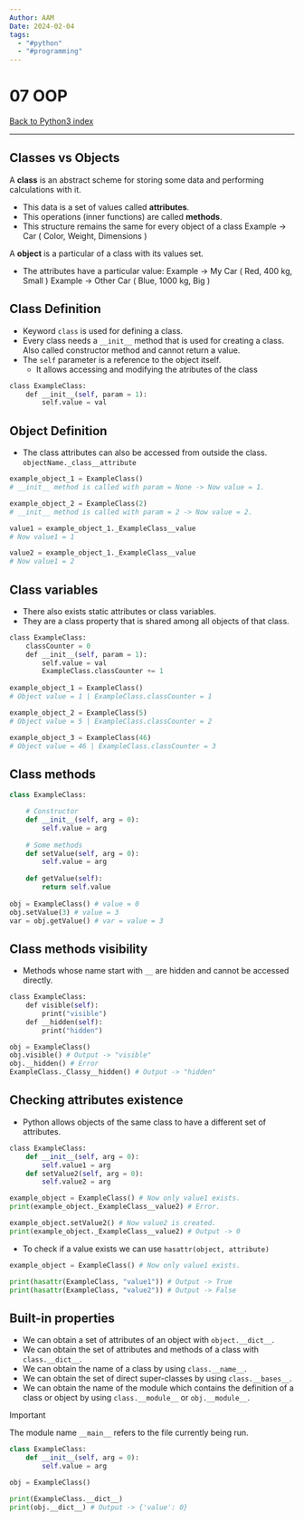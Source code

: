 ```yaml
---
Author: AAM
Date: 2024-02-04
tags:
  - "#python"
  - "#programming"
---
```


# 07 OOP

[Back to Python3 index](../PYTHON.md)

---

## Classes vs Objects

A **class** is an abstract scheme for storing some data and performing calculations with it.
- This data is a set of values called **attributes**.
- This operations (inner functions) are called **methods**.
- This structure remains the same for every object of a class
		Example -> Car ( Color, Weight, Dimensions )

A **object** is a particular of a class with its values set.
- The attributes have a particular value:
	Example -> My Car ( Red, 400 kg, Small )
	Example -> Other Car ( Blue, 1000 kg, Big )

## Class Definition

- Keyword `class` is used for defining a class.
- Every class needs a `__init__` method that is used for creating a class. Also called constructor method and cannot return a value.
- The `self` parameter is a reference to the object itself.
	- It allows accessing and modifying the atributes of the class

```python
class ExampleClass:
    def __init__(self, param = 1):
        self.value = val
```

## Object Definition

- The class attributes can also be accessed from outside the class.
	`objectName._class__attribute`

```python
example_object_1 = ExampleClass()
# __init__ method is called with param = None -> Now value = 1.

example_object_2 = ExampleClass(2)
# __init__ method is called with param = 2 -> Now value = 2.

value1 = example_object_1._ExampleClass__value
# Now value1 = 1

value2 = example_object_1._ExampleClass__value
# Now value1 = 2
```

## Class variables

- There also exists static attributes or class variables.
- They are a class property that is shared among all objects of that class.
	
```python
class ExampleClass:
	classCounter = 0
    def __init__(self, param = 1):
        self.value = val
        ExampleClass.classCounter += 1
      
example_object_1 = ExampleClass()
# Object value = 1 | ExampleClass.classCounter = 1

example_object_2 = ExampleClass(5)
# Object value = 5 | ExampleClass.classCounter = 2

example_object_3 = ExampleClass(46)
# Object value = 46 | ExampleClass.classCounter = 3
```

## Class methods
```python
class ExampleClass:

	# Constructor
	def __init__(self, arg = 0):
		self.value = arg
		
	# Some methods
	def setValue(self, arg = 0):
		self.value = arg
		
	def getValue(self):
		return self.value
		
obj = ExampleClass() # value = 0
obj.setValue(3) # value = 3
var = obj.getValue() # var = value = 3
```

## Class methods visibility
- Methods whose name start with `__` are hidden and cannot be accessed directly.
```python
class ExampleClass:
    def visible(self):
        print("visible")
    def __hidden(self):
        print("hidden")

obj = ExampleClass()
obj.visible() # Output -> "visible"
obj.__hidden() # Error
ExampleClass._Classy__hidden() # Output -> "hidden"
```
## Checking attributes existence

- Python allows objects of the same class to have a different set of attributes.
```python
class ExampleClass:
	def __init__(self, arg = 0):
		self.value1 = arg
	def setValue2(self, arg = 0):
		self.value2 = arg

example_object = ExampleClass() # Now only value1 exists.
print(example_object._ExampleClass__value2) # Error.

example_object.setValue2() # Now value2 is created.
print(example_object._ExampleClass__value2) # Output -> 0
```

- To check if a value exists we can use `hasattr(object, attribute)`
```python
example_object = ExampleClass() # Now only value1 exists.

print(hasattr(ExampleClass, "value1")) # Output -> True
print(hasattr(ExampleClass, "value2")) # Output -> False
```

## Built-in properties

- We can obtain a set of attributes of an object with `object.__dict__`.
- We can obtain the set of attributes and methods of a class with `class.__dict__`.
- We can obtain the name of a class by using `class.__name__`.
- We can obtain the set of direct super-classes by using `class.__bases__`.
- We can obtain the name of the module which contains the definition of a class or object by using `class.__module__` or `obj.__module__`.

> [!IMPORTANT]
> The module name `__main__` refers to the file currently being run.

```python
class ExampleClass:
	def __init__(self, arg = 0):
		self.value = arg

obj = ExampleClass()

print(ExampleClass.__dict__)
print(obj.__dict__) # Output -> {'value': 0}
```
